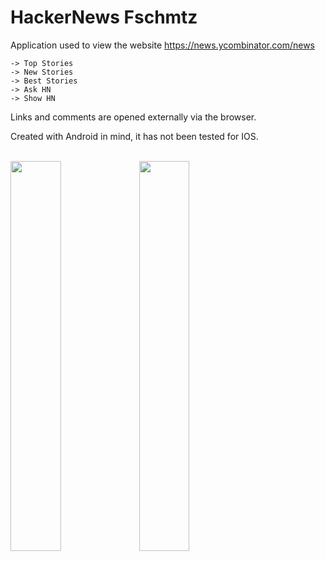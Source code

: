 # HackerNews Fschmtz

Application used to view the website https://news.ycombinator.com/news

```
-> Top Stories
-> New Stories
-> Best Stories
-> Ask HN
-> Show HN
```


Links and comments are opened externally via the browser.


Created with Android in mind, it has not been tested for IOS.
<br><br>

<img src="https://user-images.githubusercontent.com/21291813/111875490-d2c2e180-8978-11eb-803f-008b1a757b46.png" width="40%"></img> <img src="https://user-images.githubusercontent.com/21291813/111875493-d6566880-8978-11eb-9984-222780ebff94.png" width="40%"></img> 
